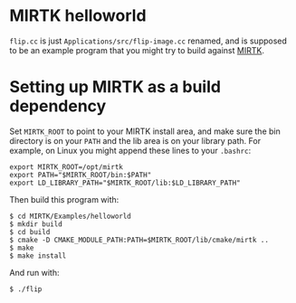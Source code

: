 # MIRTK helloworld

`flip.cc` is just `Applications/src/flip-image.cc` renamed, and is supposed to
be an example program that you might try to build against 
[MIRTK](https://github.com/BioMedIA/MIRTK).

# Setting up MIRTK as a build dependency

Set `MIRTK_ROOT` to point to your MIRTK install area, and make sure the bin
directory is on your `PATH` and the lib area is on your library path. For
example, on Linux you might append these lines to your `.bashrc`:

```
export MIRTK_ROOT=/opt/mirtk
export PATH="$MIRTK_ROOT/bin:$PATH"
export LD_LIBRARY_PATH="$MIRTK_ROOT/lib:$LD_LIBRARY_PATH"
```

Then build this program with:

```
$ cd MIRTK/Examples/helloworld
$ mkdir build
$ cd build
$ cmake -D CMAKE_MODULE_PATH:PATH=$MIRTK_ROOT/lib/cmake/mirtk ..
$ make
$ make install
```

And run with:

```
$ ./flip
```
